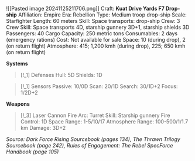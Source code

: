![[Pasted image 20241125211706.png]]
Craft: **Kuat Drive Yards F7 Drop-ship**
Affiliation: Empire
Era: Rebellion
Type: Medium troop drop-ship
Scale: Starfighter
Length: 60 meters
Skill: Space transports: drop-ship
Crew: 3
Crew Skill: Space transports 4D, starship gunnery 3D+1, starship shields 3D
Passengers: 40
Cargo Capacity: 250 metric tons
Consumables: 2 days (emergency rations)
Cost: Not available for sale
Space: 10 (during drop), 2 (on return flight)
Atmosphere: 415; 1,200 kmh (during drop), 225; 650 kmh (on return flight)

**Systems**
> [!_1] Defenses
> Hull: 5D
> Shields: 1D

> [!_1] Sensors
> Passive: 10/0D
> Scan: 20/1D
> Search: 30/1D+2
> Focus: 1/2D+2

**Weapons**
> [!_3] Laser Cannon
> Fire Arc: Turret
> Skill: Starship gunnery
> Fire Control: 1D
> Space Range: 1-5/10/17
> Atmosphere Range: 100-500/1/1.7 km
> Damage: 3D+2


*Source: Dark Force Rising Sourcebook (pages 134), The Thrawn Trilogy Sourcebook (page 242), Rules of Engagement: The Rebel SpecForce Handbook (page 105)*